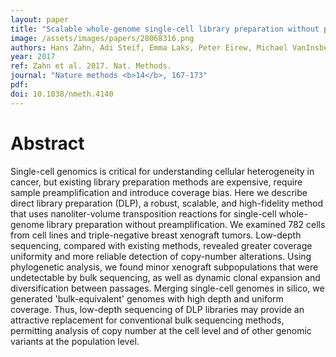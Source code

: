 ```yaml
---
layout: paper
title: "Scalable whole-genome single-cell library preparation without preamplification."
image: /assets/images/papers/28068316.png
authors: Hans Zahn, Adi Steif, Emma Laks, Peter Eirew, Michael VanInsberghe, Sohrab P Shah, Samuel Aparicio, Carl L Hansen
year: 2017
ref: Zahn et al. 2017. Nat. Methods.
journal: "Nature methods <b>14</b>, 167-173"
pdf: 
doi: 10.1038/nmeth.4140
---
```


# Abstract

Single-cell genomics is critical for understanding cellular heterogeneity in cancer, but existing library preparation methods are expensive, require sample preamplification and introduce coverage bias. Here we describe direct library preparation (DLP), a robust, scalable, and high-fidelity method that uses nanoliter-volume transposition reactions for single-cell whole-genome library preparation without preamplification. We examined 782 cells from cell lines and triple-negative breast xenograft tumors. Low-depth sequencing, compared with existing methods, revealed greater coverage uniformity and more reliable detection of copy-number alterations. Using phylogenetic analysis, we found minor xenograft subpopulations that were undetectable by bulk sequencing, as well as dynamic clonal expansion and diversification between passages. Merging single-cell genomes in silico, we generated 'bulk-equivalent' genomes with high depth and uniform coverage. Thus, low-depth sequencing of DLP libraries may provide an attractive replacement for conventional bulk sequencing methods, permitting analysis of copy number at the cell level and of other genomic variants at the population level.

